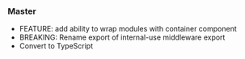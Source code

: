 ### Master

- FEATURE: add ability to wrap modules with container component
- BREAKING: Rename export of internal-use middleware export
- Convert to TypeScript
